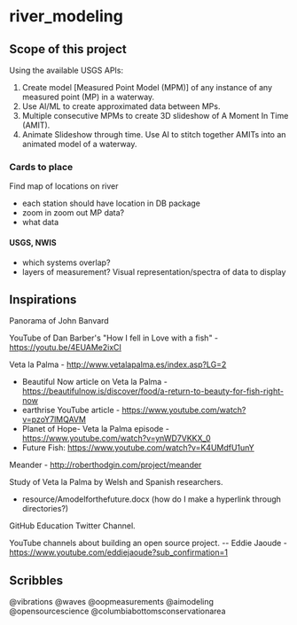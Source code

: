 # river_modeling

## Scope of this project
Using the available USGS APIs:
1. Create model [Measured Point Model (MPM)] of any instance of any measured point (MP) in a waterway.
2. Use AI/ML to create approximated data between MPs.
3. Multiple consecutive MPMs to create 3D slideshow of A Moment In Time (AMIT).
4. Animate Slideshow through time. Use AI to stitch together AMITs into an animated model of a waterway.

### Cards to place
Find map of locations on river
- each station should have location in DB package
- zoom in zoom out
MP data?
- what data
 #### USGS, NWIS
- which systems overlap?
- layers of measurement?
Visual representation/spectra of data to display

## Inspirations
Panorama of John Banvard

YouTube of Dan Barber's "How I fell in Love with a fish" - https://youtu.be/4EUAMe2ixCI 

Veta la Palma - http://www.vetalapalma.es/index.asp?LG=2
- Beautiful Now article on Veta la Palma - https://beautifulnow.is/discover/food/a-return-to-beauty-for-fish-right-now
- earthrise YouTube article - https://www.youtube.com/watch?v=pzoY7lMQAVM
- Planet of Hope- Veta la Palma episode - https://www.youtube.com/watch?v=ynWD7VKKX_0
- Future Fish: https://www.youtube.com/watch?v=K4UMdfU1unY

Meander - http://roberthodgin.com/project/meander

Study of Veta la Palma by Welsh and Spanish researchers. 
- resource/Amodelforthefuture.docx (how do I make a hyperlink through directories?)
 
GitHub Education Twitter Channel.

YouTube channels about building an open source project.
-- Eddie Jaoude - https://www.youtube.com/eddiejaoude?sub_confirmation=1

## Scribbles
@vibrations @waves @oopmeasurements @aimodeling @opensourcescience @columbiabottomsconservationarea


